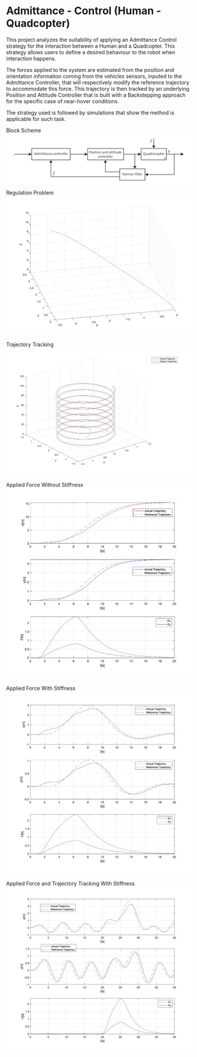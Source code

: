 # Admittance - Control (Human - Quadcopter)
This project analyzes the suitability of applying an Admittance Control strategy for the interaction between a Human and a Quadcopter. This strategy allows users to define a desired behaviour to the robot when interaction happens. <br />

The forces applied to the system are estimated from the position and orientation information coming from the vehicles sensors, inputed to the Admittance Controller, that will respectively modify the reference trajectory to accommodate this force. This trajectory is then tracked by an underlying Position and Attitude Controller that is built with a Backstepping approach for the specific case of near-hover conditions.  <br />

The strategy used is followed by simulations that show the method is applicable for such task. <br/>

Block Scheme
![Block Diagram](images/Full_Scheme.png)

Regulation Problem
![Regulation Problem](images/Reg.jpg)

Trajectory Tracking
![Trajectory Tracking](images/Traj_Track.jpg)

Applied Force Without Stiffness
![Applied Force Without Stiffness](images/Force_NoStiff.jpg)

Applied Force With Stiffness
![Applied Force With Stiffness](images/Force_Stiff.jpg)

Applied Force and Trajectory Tracking With Stiffness
![Applied Force and Trajectory Tracking With Stiffness](images/Force_Traj_Stiff.jpg)
